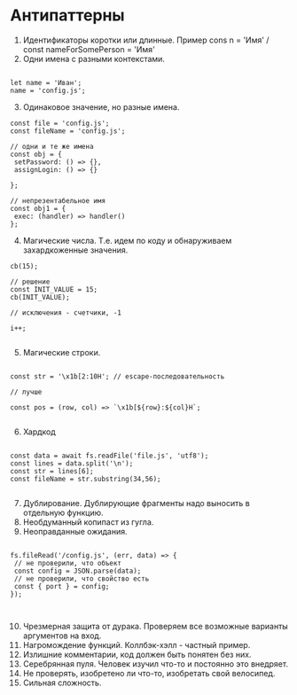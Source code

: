 # Антипаттерны

1. Идентификаторы коротки или длинные. Пример cons n = 'Имя' / const nameForSomePerson = 'Имя'
2. Одни имена с разными контекстами.
 
```code 

let name = 'Иван';
name = 'config.js';

```
3. Одинаковое значение, но разные имена.

```code
const file = 'config.js';
const fileName = 'config.js';

// одни и те же имена
const obj = {
 setPassword: () => {},
 assignLogin: () => {}

};

// непрезентабельное имя
const obj1 = {
 exec: (handler) => handler()
};

```
4. Магические числа. Т.е. идем по коду и обнаруживаем захардкоженные значения.

```code
cb(15);

// решение
const INIT_VALUE = 15;
cb(INIT_VALUE);

// исключения - счетчики, -1

i++;


```
5. Магические строки. 
```code

const str = '\x1b[2:10H'; // escape-последовательность

// лучше

const pos = (row, col) => `\x1b[${row}:${col}H`;


```
6. Хардкод
```code

const data = await fs.readFile('file.js', 'utf8');
const lines = data.split('\n');
const str = lines[6];
const fileName = str.substring(34,56);


```
7. Дублирование. Дублирующие фрагменты надо выносить в отдельную функцию.
8. Необдуманный копипаст из гугла.
9. Неоправданные ожидания.

```code 

fs.fileRead('/config.js', (err, data) => {
 // не проверили, что объект
 const config = JSON.parse(data);
 // не проверили, что свойство есть
 const { port } = config;
});



```
10. Чрезмерная защита от дурака. Проверяем все возможные варианты аргументов на вход.
11. Нагромождение функций. Коллбэк-хэлл - частный пример.
12. Излишние комментарии, код должен быть понятен без них.
13. Серебрянная пуля. Человек изучил что-то и постоянно это внедряет.
14. Не проверять, изобретено ли что-то, изобретать свой велосипед.
15. Сильная сложность.
